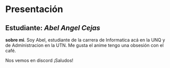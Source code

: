 # Presentación

## Estudiante: _Abel Angel Cejas_

**sobre mi**. Soy Abel, estudiante de la carrera de Informatica acá en la UNQ y de Administracion en la UTN. Me gusta el anime  tengo una obsesión con el café. 

Nos vemos en discord ¡Saludos!

